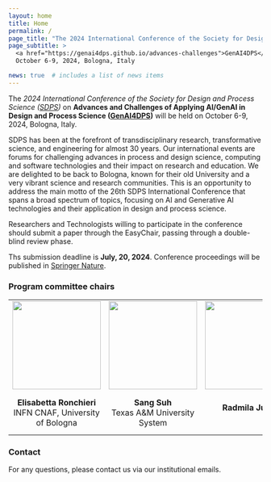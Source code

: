 ```yaml
---
layout: home
title: Home
permalink: /
page_title: "The 2024 International Conference of the Society for Design and Process Science (SDPS) on Advances and Challenges of Applying AI/GenAI in Design and Process Science"
page_subtitle: >
  <a href="https://genai4dps.github.io/advances-challenges">GenAI4DPS</a>,
  October 6-9, 2024, Bologna, Italy

news: true  # includes a list of news items
---
```



The _2024 International Conference of the Society for Design and Process Science ([SDPS](https://www.sdpsnet.org/sdps/))_ on **Advances and Challenges of Applying AI/GenAI in Design and Process Science ([GenAI4DPS](https://genai4dps.github.io/advances-challenges))** will be held on October 6-9, 2024, Bologna, Italy. 

SDPS has been at the forefront of transdisciplinary research, transformative science, and engineering for almost 30 years.  Our international events are forums for challenging  advances in process and design science, computing and software technologies and their impact on research and education. We are delighted to be back to Bologna, known for their old University and a very vibrant science and research communities.  This is an opportunity to address the main motto of the 26th SDPS International Conference that spans a broad spectrum of topics, focusing on AI and Generative AI technologies and their application in design and process science.

Researchers and Technologists willing to participate in the conference should submit a paper through the EasyChair, passing through a double-blind review phase.

Ths submission deadline is **July, 20, 2024**. Conference proceedings will be published in [Springer Nature](https://www.springernature.com/gp/authors).

### Program committee chairs

<!-- For academic icons: https://jpswalsh.github.io/academicons/ -->

<table style="max-width:100%; !important;">
  <tr>
    <td style="text-align:center"><img src="{{ site.baseurl }}/assets/img/people/ronchieri.jpg" height="175"></td>
    <td style="text-align:center"><img src="{{ site.baseurl }}/assets/img/people/sang.jpg" height="175"></td>
    <td style="text-align:center"><img src="{{ site.baseurl }}/assets/img/people/radmila.jpg" height="175"></td>
    <td style="text-align:center"><img src="{{ site.baseurl }}/assets/img/people/Then.jpg" height="175"></td>
    <td style="text-align:center"><img src="{{ site.baseurl }}/assets/img/people/carbone.png" height="175"></td>
    <td style="text-align:center"><img src="{{ site.baseurl }}/assets/img/people/ali.jpeg" height="175"></td>
  </tr>
  <tr>
    <td style="text-align:center">
      <b>Elisabetta Ronchieri</b> <br> INFN CNAF, University of Bologna <br>
      <a href="mailto:elisabetta.ronchieri@cnaf.infn.it" title="email"><i class="fas fa-envelope"></i></a>
      <a href="https://orcid.org/0000-0002-7341-6491" title="orcid"><i class="fab fa-orcid"></i></a>
      <a href="https://www.semanticscholar.org/author/E.-Ronchieri/2661654" title="semanticscholar"><i class="ai ai-semantic-scholar"></i></a>
      <a href="https://www.linkedin.com/in/elisabetta-ronchieri-b736b32" title="LinkedIn"><i class="fab fa-linkedin"></i></a>
    </td>
    <td style="text-align:center">
      <b>Sang Suh</b> <br> Texas A&M University System <br>
      <a href="mailto:Sang.Suh@tamuc.edu" title="email"><i class="fas fa-envelope"></i></a>
      <a href="https://www.linkedin.com/in/sang-suh" title="LinkedIn"><i class="fab fa-linkedin"></i></a>
    </td>
    <td style="text-align:center">
      <b>Radmila Juric</b> <br>  <br>
      <a href="mailto:radjur3@gmail.com" title="email"><i class="fas fa-envelope"></i></a>
      <a href="https://orcid.org/0000-0002-0441-0694" title="orcid"><i class="fab fa-orcid"></i></a>
      <a href="https://www.linkedin.com/in/dr-radmila-juric-534a6950" title="LinkedIn"><i class="fab fa-linkedin"></i></a>
    </td>
    <td style="text-align:center">
      <b>Patrick Then</b> <br> Swinburne University of Technology Sarawak <br>
      <a href="mailto:pthen@swinburne.edu.my" title="email"><i class="fas fa-envelope"></i></a>
      <a href="https://orcid.org/0000-0002-6079-2527" title="orcid"><i class="fab fa-orcid"></i></a>
      <a href="https://www.linkedin.com/in/patrick-then-8617b410" title="LinkedIn"><i class="fab fa-linkedin"></i></a>
    </td>
    <td style="text-align:center">
      <b>John Carbone</b> <br> Baylor University <br>
      <a href="mailto:John.Carbone@forcepointgov.com" title="email"><i class="fas fa-envelope"></i></a>
      <a href="https://www.linkedin.com/in/john-carbone-02247a65" title="LinkedIn"><i class="fab fa-linkedin"></i></a>
    </td>
    <td style="text-align:center">
      <b>Ali Hikmet Dogru</b> <br> The University of Texas at San Antonio <br>
      <a href="mailto:AliHikmet.Dogru@utsa.ed" title="email"><i class="fas fa-envelope"></i></a>
      <a href="https://www.linkedin.com/in/ali-hikmet-dogru-751b6316/" title="LinkedIn"><i class="fab fa-linkedin"></i></a>
    </td>
  </tr>
</table>

### Contact

For any questions, please contact us via our institutional emails.
